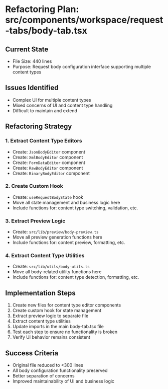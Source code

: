 # Refactoring Plan: src/components/workspace/request-tabs/body-tab.tsx

## Current State
- File Size: 440 lines
- Purpose: Request body configuration interface supporting multiple content types

## Issues Identified
- Complex UI for multiple content types
- Mixed concerns of UI and content type handling
- Difficult to maintain and extend

## Refactoring Strategy

### 1. Extract Content Type Editors
- Create: `JsonBodyEditor` component
- Create: `XmlBodyEditor` component
- Create: `FormDataEditor` component
- Create: `RawBodyEditor` component
- Create: `BinaryBodyEditor` component

### 2. Create Custom Hook
- Create: `useRequestBodyState` hook
- Move all state management and business logic here
- Include functions for: content type switching, validation, etc.

### 3. Extract Preview Logic
- Create: `src/lib/preview/body-preview.ts`
- Move all preview generation functions here
- Include functions for: content preview, formatting, etc.

### 4. Extract Content Type Utilities
- Create: `src/lib/utils/body-utils.ts`
- Move all body-related utility functions here
- Include functions for: content type detection, formatting, etc.

## Implementation Steps
1. Create new files for content type editor components
2. Create custom hook for state management
3. Extract preview logic to separate file
4. Extract content type utilities
5. Update imports in the main body-tab.tsx file
6. Test each step to ensure no functionality is broken
7. Verify UI behavior remains consistent

## Success Criteria
- Original file reduced to <300 lines
- All body configuration functionality preserved
- Better separation of concerns
- Improved maintainability of UI and business logic
